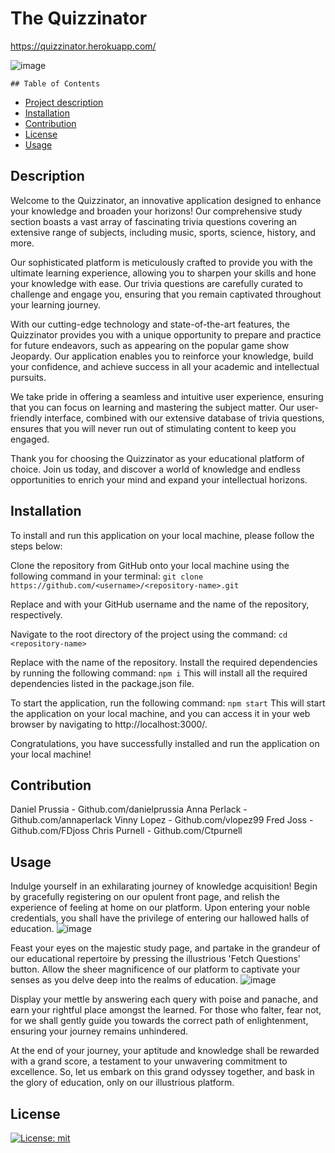 # The Quizzinator
https://quizzinator.herokuapp.com/

![image](https://user-images.githubusercontent.com/107649623/232348726-10e09574-b550-4ad8-b613-4ec81ceb3ba9.png)

    ## Table of Contents
  - [Project description](#description)
  - [Installation](#installation)
  - [Contribution](#contribution)
  - [License](#license)
  - [Usage](#usage)

  ## Description
 Welcome to the Quizzinator, an innovative application designed to enhance your knowledge and broaden your horizons! Our comprehensive study section boasts a vast array of fascinating trivia questions covering an extensive range of subjects, including music, sports, science, history, and more.

Our sophisticated platform is meticulously crafted to provide you with the ultimate learning experience, allowing you to sharpen your skills and hone your knowledge with ease. Our trivia questions are carefully curated to challenge and engage you, ensuring that you remain captivated throughout your learning journey.

With our cutting-edge technology and state-of-the-art features, the Quizzinator provides you with a unique opportunity to prepare and practice for future endeavors, such as appearing on the popular game show Jeopardy. Our application enables you to reinforce your knowledge, build your confidence, and achieve success in all your academic and intellectual pursuits.

We take pride in offering a seamless and intuitive user experience, ensuring that you can focus on learning and mastering the subject matter. Our user-friendly interface, combined with our extensive database of trivia questions, ensures that you will never run out of stimulating content to keep you engaged.

Thank you for choosing the Quizzinator as your educational platform of choice. Join us today, and discover a world of knowledge and endless opportunities to enrich your mind and expand your intellectual horizons.

## Installation
  To install and run this application on your local machine, please follow the steps below:

Clone the repository from GitHub onto your local machine using the following command in your terminal:
`git clone https://github.com/<username>/<repository-name>.git`

Replace <username> and <repository-name> with your GitHub username and the name of the repository, respectively.

Navigate to the root directory of the project using the command:
`cd <repository-name>`

Replace <repository-name> with the name of the repository.
Install the required dependencies by running the following command:
`npm i`
This will install all the required dependencies listed in the package.json file.

To start the application, run the following command:
`npm start`
This will start the application on your local machine, and you can access it in your web browser by navigating to http://localhost:3000/.

Congratulations, you have successfully installed and run the application on your local machine!

## Contribution
Daniel Prussia - Github.com/danielprussia
Anna Perlack - Github.com/annaperlack
Vinny Lopez - Github.com/vlopez99
Fred Joss - Github.com/FDjoss
Chris Purnell - Github.com/Ctpurnell

## Usage
Indulge yourself in an exhilarating journey of knowledge acquisition! Begin by gracefully registering on our opulent front page, and relish the experience of feeling at home on our platform. Upon entering your noble credentials, you shall have the privilege of entering our hallowed halls of education.
![image](https://user-images.githubusercontent.com/107649623/232348820-c51f2eb0-e882-408c-aadb-c2bdaf7f9159.png)


Feast your eyes on the majestic study page, and partake in the grandeur of our educational repertoire by pressing the illustrious 'Fetch Questions' button. Allow the sheer magnificence of our platform to captivate your senses as you delve deep into the realms of education.
![image](https://user-images.githubusercontent.com/107649623/232348892-2981c9dd-c240-4c96-adf1-efccb48d09f8.png)


Display your mettle by answering each query with poise and panache, and earn your rightful place amongst the learned. For those who falter, fear not, for we shall gently guide you towards the correct path of enlightenment, ensuring your journey remains unhindered.

At the end of your journey, your aptitude and knowledge shall be rewarded with a grand score, a testament to your unwavering commitment to excellence. So, let us embark on this grand odyssey together, and bask in the glory of education, only on our illustrious platform.



  ## License
  [![License: mit](https://img.shields.io/badge/License-MIT-yellow.svg)](https://opensource.org/licenses/MIT)
